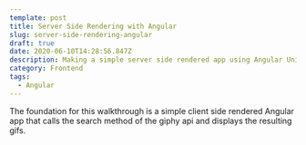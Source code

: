 ```yaml
---
template: post
title: Server Side Rendering with Angular
slug: server-side-rendering-angular
draft: true
date: 2020-06-10T14:28:56.847Z
description: Making a simple server side rendered app using Angular Universal
category: Frontend
tags:
  - Angular
---
```

The foundation for this walkthrough is a simple client side rendered Angular app that calls the search method of the giphy api and displays the resulting gifs.